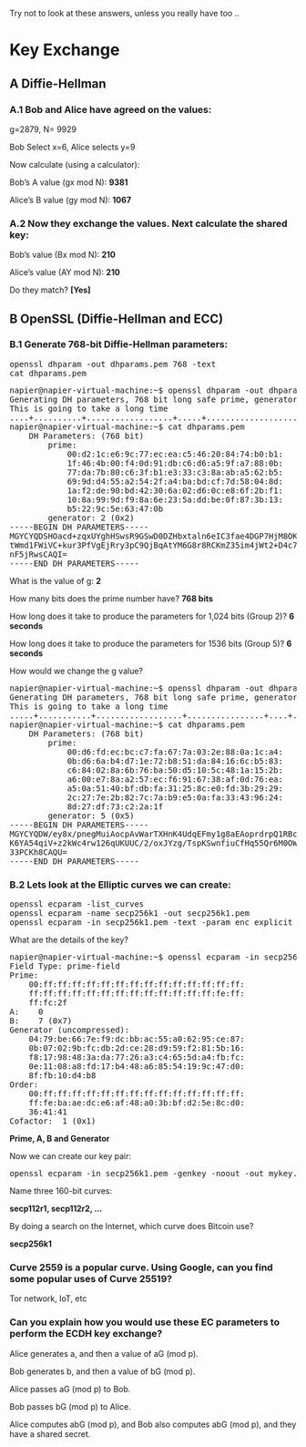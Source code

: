 
Try not to look at these answers, unless you really have too ..

# Key Exchange

## A	Diffie-Hellman

### A.1	Bob and Alice have agreed on the values:

g=2879, N= 9929

Bob Select x=6, Alice selects y=9

Now calculate (using a calculator): 

Bob’s A value (gx mod N):	**9381**
	
Alice’s B value (gy mod N): **1067**

### A.2	Now they exchange the values. Next calculate the shared key:


Bob’s value (Bx mod N):	 **210**
	
Alice’s value (AY mod N): **210**

Do they match? **[Yes]** 


## B	OpenSSL (Diffie-Hellman and ECC)

### B.1	Generate 768-bit Diffie-Hellman parameters:
<pre>
openssl dhparam -out dhparams.pem 768 -text
cat dhparams.pem	
</pre>

<pre>
napier@napier-virtual-machine:~$ openssl dhparam -out dhparams.pem 768 -text
Generating DH parameters, 768 bit long safe prime, generator 2
This is going to take a long time
....+..........+..................+.....+...............................+.......................................+...............................................+..+.....................+.............+.........................+.............................................................................................................................................................+..............................+.............................................................+............................+..+.......+..................................................+.................+....++*++*++*++*
napier@napier-virtual-machine:~$ cat dhparams.pem 
    DH Parameters: (768 bit)
        prime:
            00:d2:1c:e6:9c:77:ec:ea:c5:46:20:84:74:b0:b1:
            1f:46:4b:00:f4:0d:91:db:c6:d6:a5:9f:a7:88:0b:
            77:da:7b:80:c6:3f:b1:e3:33:c3:8a:ab:a5:62:b5:
            69:9d:d4:55:a2:54:2f:a4:ba:bd:cf:7d:58:04:8d:
            1a:f2:de:90:bd:42:30:6a:02:d6:0c:e8:6f:2b:f1:
            10:8a:99:9d:f9:8a:6e:23:5a:dd:be:0f:87:3b:13:
            b5:22:9c:5e:63:47:0b
        generator: 2 (0x2)
-----BEGIN DH PARAMETERS-----
MGYCYQDSHOacd+zqxUYghHSwsR9GSwD0DZHbxtaln6eIC3fae4DGP7HjM8OKq6Vi
tWmd1FWiVC+kur3PfVgEjRry3pC9QjBqAtYM6G8r8RCKmZ35im4jWt2+D4c7E7Ui
nF5jRwsCAQI=
-----END DH PARAMETERS-----
</pre>

What is the value of g: **2**

How many bits does the prime number have? **768 bits**

How long does it take to produce the parameters for 1,024 bits (Group 2)? **6 seconds**


How long does it take to produce the parameters for 1536 bits (Group 5)? **6 seconds**


How would we change the g value?

<pre>
napier@napier-virtual-machine:~$ openssl dhparam -out dhparams.pem 768 -5 -text
Generating DH parameters, 768 bit long safe prime, generator 5
This is going to take a long time
.....+...........+..................+................+....+....................+...+.........+.........+...+.................................................................+.........................................................+.++*++*++*++*
napier@napier-virtual-machine:~$ cat dhparams.pem 
    DH Parameters: (768 bit)
        prime:
            00:d6:fd:ec:bc:c7:fa:67:7a:03:2e:88:0a:1c:a4:
            0b:d6:6a:b4:d7:1e:72:b8:51:da:84:16:6c:b5:83:
            c6:84:02:8a:6b:76:ba:50:d5:10:5c:48:1a:15:2b:
            a6:00:e7:8a:a2:57:ec:f6:91:67:38:af:0d:76:ea:
            a5:0a:51:40:bf:db:fa:31:25:8c:e0:fd:3b:29:29:
            2c:27:7e:2b:82:7c:7a:b9:e5:0a:fa:33:43:96:24:
            8d:27:df:73:c2:2a:1f
        generator: 5 (0x5)
-----BEGIN DH PARAMETERS-----
MGYCYQDW/ey8x/pnegMuiAocpAvWarTXHnK4UdqEFmy1g8aEAoprdrpQ1RBcSBoV
K6YA54qiV+z2kWc4rw126qUKUUC/2/oxJYzg/TspKSwnfiuCfHq55Qr6M0OWJI0n
33PCKh8CAQU=
-----END DH PARAMETERS-----
</pre>

### B.2	Lets look at the Elliptic curves we can create:
<pre>
openssl ecparam -list_curves
openssl ecparam -name secp256k1 -out secp256k1.pem
openssl ecparam -in secp256k1.pem -text -param_enc explicit -noout
</pre>

What are the details of the key?

<pre>
napier@napier-virtual-machine:~$ openssl ecparam -in secp256k1.pem -text -param_enc explicit -noout
Field Type: prime-field
Prime:
    00:ff:ff:ff:ff:ff:ff:ff:ff:ff:ff:ff:ff:ff:ff:
    ff:ff:ff:ff:ff:ff:ff:ff:ff:ff:ff:ff:ff:fe:ff:
    ff:fc:2f
A:    0
B:    7 (0x7)
Generator (uncompressed):
    04:79:be:66:7e:f9:dc:bb:ac:55:a0:62:95:ce:87:
    0b:07:02:9b:fc:db:2d:ce:28:d9:59:f2:81:5b:16:
    f8:17:98:48:3a:da:77:26:a3:c4:65:5d:a4:fb:fc:
    0e:11:08:a8:fd:17:b4:48:a6:85:54:19:9c:47:d0:
    8f:fb:10:d4:b8
Order: 
    00:ff:ff:ff:ff:ff:ff:ff:ff:ff:ff:ff:ff:ff:ff:
    ff:fe:ba:ae:dc:e6:af:48:a0:3b:bf:d2:5e:8c:d0:
    36:41:41
Cofactor:  1 (0x1)
</pre>

**Prime, A, B and Generator**

Now we can create our key pair:
<pre>
openssl ecparam -in secp256k1.pem -genkey -noout -out mykey.pem
</pre>

Name three 160-bit curves:

**secp112r1, secp112r2, ...**

By doing a search on the Internet, which curve does Bitcoin use?

**secp256k1**


### Curve 2559 is a popular curve. Using Google, can you find some popular uses of Curve 25519?
Tor network, IoT, etc

### Can you explain how you would use these EC parameters to perform the ECDH key exchange?
Alice generates a, and then a value of aG (mod p).

Bob generates b, and then a value of bG (mod p).

Alice passes aG (mod p) to Bob.

Bob passes bG (mod p) to Alice.

Alice computes abG (mod p), and Bob also computes abG (mod p), and they have a shared secret.





